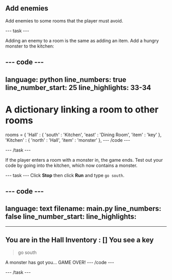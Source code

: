 ## Add enemies

Add enemies to some rooms that the player must avoid.

--- task ---

Adding an enemy to a room is the same as adding an item. Add a hungry monster to the kitchen:

--- code ---
---
language: python
line_numbers: true
line_number_start: 25
line_highlights: 33-34
---
# A dictionary linking a room to other rooms
rooms = {
    'Hall' : {
        'south' : 'Kitchen',
        'east' : 'Dining Room',
        'item' : 'key'
    },
    'Kitchen' : {
        'north' : 'Hall',
        'item' : 'monster'
    },
--- /code ---

--- /task ---

If the player enters a room with a monster in, the game ends. Test out your code by going into the kitchen, which now contains a monster.

--- task ---
Click **Stop** then click **Run** and type `go south`.

--- code ---
---
language: text
filename: main.py
line_numbers: false
line_number_start: 
line_highlights: 
---
---------------------------
You are in the Hall
Inventory : []
You see a key
---------------------------
>go south

A monster has got you... GAME OVER!
--- /code ---

--- /task ---
